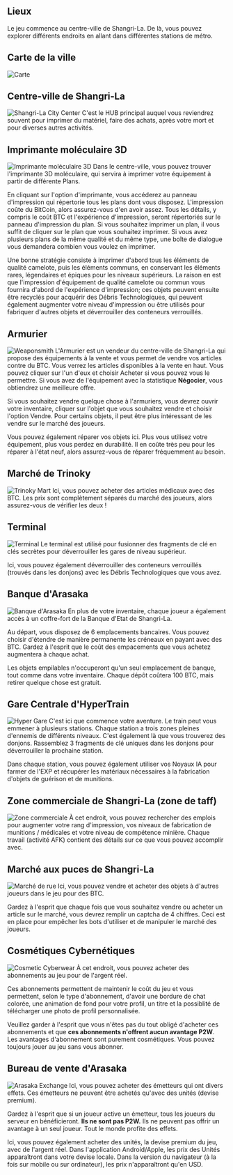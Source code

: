 ## Lieux
Le jeu commence au centre-ville de Shangri-La. De là, vous pouvez explorer différents endroits en allant dans différentes stations de métro.

## Carte de la ville

![Carte](/resources/mobile-tutorial/Carte.png)

## Centre-ville de Shangri-La
![Shangri-La City Center](/resources/mobile-tutorial/Shangri-LaCityCenter.png)
C'est le HUB principal auquel vous reviendrez souvent pour imprimer du matériel, faire des achats, après votre mort et pour diverses autres activités.

## Imprimante moléculaire 3D
![Imprimante moléculaire 3D](/resources/mobile-tutorial/Molecular3DPrinter.png)
Dans le centre-ville, vous pouvez trouver l'imprimante 3D moléculaire, qui servira à imprimer votre équipement à partir de différente Plans.

En cliquant sur l'option d'imprimante, vous accéderez au panneau d'impression qui répertorie tous les plans dont vous disposez.
L'impression coûte du BitCoin, alors assurez-vous d'en avoir assez. Tous les détails, y compris le coût BTC et l'expérience d'impression, seront répertoriés sur le panneau d'impression du plan.
Si vous souhaitez imprimer un plan, il vous suffit de cliquer sur le plan que vous souhaitez imprimer. Si vous avez plusieurs plans de la même qualité et du même type, une boîte de dialogue vous demandera combien vous voulez en imprimer.

Une bonne stratégie consiste à imprimer d'abord tous les éléments de qualité camelote, puis les éléments communs, en conservant les éléments rares, légendaires et épiques pour les niveaux supérieurs. La raison en est que l'impression d'équipement de qualité camelote ou commun vous fournira d'abord de l'expérience d'impression; ces objets peuvent ensuite être recyclés pour acquérir des Débris Technologiques, qui peuvent également augmenter votre niveau d'impression ou être utilisés pour fabriquer d'autres objets et déverrouiller des conteneurs verrouillés.

## Armurier
![Weaponsmith](/resources/mobile-tutorial/WeaponSmith.png)
L'Armurier est un vendeur du centre-ville de Shangri-La qui propose des équipements à la vente et vous permet de vendre vos articles contre du BTC. Vous verrez les articles disponibles à la vente en haut. Vous pouvez cliquer sur l'un d'eux et choisir Acheter si vous pouvez vous le permettre.
Si vous avez de l'équipement avec la statistique **Négocier**, vous obtiendrez une meilleure offre.

Si vous souhaitez vendre quelque chose à l'armuriers, vous devrez ouvrir votre inventaire, cliquer sur l'objet que vous souhaitez vendre et choisir l'option Vendre. Pour certains objets, il peut être plus intéressant de les vendre sur le marché des joueurs.

Vous pouvez également réparer vos objets ici. Plus vous utilisez votre équipement, plus vous perdez en durabilité. Il en coûte très peu pour les réparer à l'état neuf, alors assurez-vous de réparer fréquemment au besoin.

## Marché de Trinoky
![Trinoky Mart](/resources/mobile-tutorial/TrinokyMart.png)
Ici, vous pouvez acheter des articles médicaux avec des BTC. Les prix sont complètement séparés du marché des joueurs, alors assurez-vous de vérifier les deux !

## Terminal
![Terminal](/ressources/tutoriel-mobile/Terminal.png)
Le terminal est utilisé pour fusionner des fragments de clé en clés secrètes pour déverrouiller les gares de niveau supérieur.

Ici, vous pouvez également déverrouiller des conteneurs verrouillés (trouvés dans les donjons) avec les Débris Technologiques que vous avez.

## Banque d'Arasaka
![Banque d'Arasaka](/resources/mobile-tutorial/BankOfArasaka.png)
En plus de votre inventaire, chaque joueur a également accès à un coffre-fort de la Banque d'Etat de Shangri-La.

Au départ, vous disposez de 6 emplacements bancaires. Vous pouvez choisir d'étendre de manière permanente les créneaux en payant avec des BTC. Gardez à l'esprit que le coût des empacements que vous achetez augmentera à chaque achat.

Les objets empilables n'occuperont qu'un seul emplacement de banque, tout comme dans votre inventaire. Chaque dépôt coûtera 100 BTC, mais retirer quelque chose est gratuit.

## Gare Centrale d'HyperTrain
![Hyper Gare](/resources/mobile-tutorial/HyperTrainCentralStation.png)
C'est ici que commence votre aventure. Le train peut vous emmener à plusieurs stations. Chaque station a trois zones pleines d'ennemis de différents niveaux. C'est également là que vous trouverez des donjons. Rassemblez 3 fragments de clé uniques dans les donjons pour déverrouiller la prochaine station.

Dans chaque station, vous pouvez également utiliser vos Noyaux IA pour farmer de l'EXP et récupérer les matériaux nécessaires à la fabrication d'objets de guérison et de munitions.

## Zone commerciale de Shangri-La (zone de taff)
![Zone commerciale](/resources/mobile-tutorial/Shangri-LaCommercialArea.png)
À cet endroit, vous pouvez rechercher des emplois pour augmenter votre rang d'impression, vos niveaux de fabrication de munitions / médicales et votre niveau de compétence minière. Chaque travail (activité AFK) contient des détails sur ce que vous pouvez accomplir avec.

## Marché aux puces de Shangri-La
![Marché de rue](/ressources/tutoriel-mobile/Shangri-LaMarketStreet.png)
Ici, vous pouvez vendre et acheter des objets à d'autres joueurs dans le jeu pour des BTC.

Gardez à l'esprit que chaque fois que vous souhaitez vendre ou acheter un article sur le marché, vous devrez remplir un captcha de 4 chiffres.
Ceci est en place pour empêcher les bots d'utiliser et de manipuler le marché des joueurs.

## Cosmétiques Cybernétiques
![Cosmetic Cyberwear](/resources/mobile-tutorial/CosmeticCyberwear.png)
À cet endroit, vous pouvez acheter des abonnements au jeu pour de l'argent réel.

Ces abonnements permettent de maintenir le coût du jeu et vous permettent, selon le type d'abonnement, d'avoir une bordure de chat colorée, une animation de fond pour votre profil, un titre et la possiblité de télécharger une photo de profil personnalisée.

Veuillez garder à l'esprit que vous n'êtes pas du tout obligé d'acheter ces abonnements et que **ces abonnements n'offrent aucun avantage P2W**.
Les avantages d'abonnement sont purement cosmétiques.
Vous pouvez toujours jouer au jeu sans vous abonner.

## Bureau de vente d'Arasaka
![Arasaka Exchange](/resources/mobile-tutorial/ArasakaUnitExchange.png)
Ici, vous pouvez acheter des émetteurs qui ont divers effets. Ces émetteurs ne peuvent être achetés qu'avec des unités (devise premium).

Gardez à l'esprit que si un joueur active un émetteur, tous les joueurs du serveur en bénéficieront.
**Ils ne sont pas P2W.**
Ils ne peuvent pas offrir un avantage à un seul joueur. Tout le monde profite des effets.

Ici, vous pouvez également acheter des unités, la devise premium du jeu, avec de l'argent réel.
Dans l'application Android/Apple, les prix des Unités apparaîtront dans votre devise locale.
Dans la version du navigateur (à la fois sur mobile ou sur ordinateur), les prix n'apparaîtront qu'en USD.







